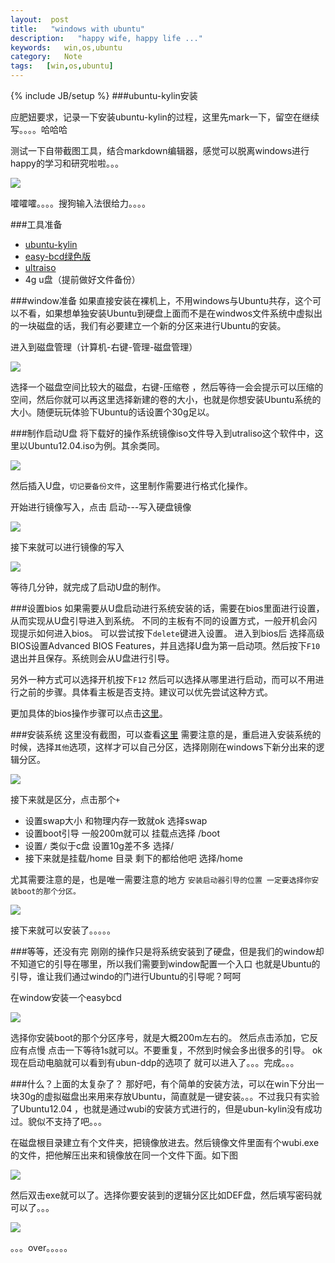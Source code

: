 ```yaml
---
layout:  post
title:   "windows with ubuntu"
description:   "happy wife, happy life ..."
keywords:   win,os,ubuntu
category:   Note
tags:   [win,os,ubuntu] 
---
```



{% include JB/setup %}
###ubuntu-kylin安装

应肥妞要求，记录一下安装ubuntu-kylin的过程，这里先mark一下，留空在继续写。。。。哈哈哈

测试一下自带截图工具，结合markdown编辑器，感觉可以脱离windows进行happy的学习和研究啦啦。。。


![](http://needpp.qiniudn.com/2014/12/28/0667297a-8e61-11e4-a385-f23c9156bf7b.png)



嚯嚯嚯。。。。搜狗输入法很给力。。。。

###工具准备
- [ubuntu-kylin ](http://pan.baidu.com/s/1c09zUt6)
- [easy-bcd绿色版](http://pan.baidu.com/s/1gdgT811)
- [ultraiso](http://pan.baidu.com/s/1c01YxGG)
- 4g u盘（提前做好文件备份）

###window准备
如果直接安装在裸机上，不用windows与Ubuntu共存，这个可以不看，如果想单独安装Ubuntu到硬盘上面而不是在windwos文件系统中虚拟出的一块磁盘的话，我们有必要建立一个新的分区来进行Ubuntu的安装。

进入到磁盘管理（计算机-右键-管理-磁盘管理）

![](http://needpp.qiniudn.com/2014/12/28/0fdbc9ac-8e61-11e4-a385-f23c9156bf7b.png)

选择一个磁盘空间比较大的磁盘，右键-压缩卷 ，然后等待一会会提示可以压缩的空间，然后你就可以再这里选择新建的卷的大小，也就是你想安装Ubuntu系统的大小。随便玩玩体验下Ubuntu的话设置个30g足以。

###制作启动U盘
将下载好的操作系统镜像iso文件导入到utraliso这个软件中，这里以Ubuntu12.04.iso为例。其余类同。

![](http://needpp.qiniudn.com/2014/12/28/1c782142-8e61-11e4-a385-f23c9156bf7b.png)


然后插入U盘，`切记要备份文件`，这里制作需要进行格式化操作。

开始进行镜像写入，点击 启动---写入硬盘镜像

![](http://needpp.qiniudn.com/2014/12/28/11b8d0da-8e61-11e4-a385-f23c9156bf7b.png)

接下来就可以进行镜像的写入


![](http://needpp.qiniudn.com/2014/12/28/158aadb4-8e61-11e4-a385-f23c9156bf7b.png)


等待几分钟，就完成了启动U盘的制作。

###设置bios
如果需要从U盘启动进行系统安装的话，需要在bios里面进行设置，从而实现从U盘引导进入到系统。
不同的主板有不同的设置方式，一般开机会闪现提示如何进入bios。
可以尝试按下`delete`键进入设置。
进入到bios后 选择高级BIOS设置Advanced BIOS Features，并且选择U盘为第一启动项。然后按下`F10` 退出并且保存。系统则会从U盘进行引导。

另外一种方式可以选择开机按下`F12` 然后可以选择从哪里进行启动，而可以不用进行之前的步骤。具体看主板是否支持。建议可以优先尝试这种方式。

更加具体的bios操作步骤可以点击[这里](http://jingyan.baidu.com/article/295430f10f4acb0c7e00501b.html)。



###安装系统
这里没有截图，可以查看[这里](http://jingyan.baidu.com/article/76a7e409bea83efc3b6e1507.html) 需要注意的是，重启进入安装系统的时候，选择`其他`选项，这样才可以自己分区，选择刚刚在windows下新分出来的逻辑分区。

![](http://needpp.qiniudn.com/2014/12/28/185d8a02-8e61-11e4-a385-f23c9156bf7b.png)

接下来就是区分，点击那个`+`
- 设置swap大小 和物理内存一致就ok    选择swap
- 设置boot引导 一般200m就可以 挂载点选择 /boot
- 设置`/` 类似于c盘 设置10g差不多    选择/
- 接下来就是挂载/home 目录 剩下的都给他吧   选择/home

尤其需要注意的是，也是唯一需要注意的地方
`安装启动器引导的位置 一定要选择你安装boot的那个分区。`

![](http://needpp.qiniudn.com/2014/12/28/122ecd1c-8e61-11e4-a385-f23c9156bf7b.png)


接下来就可以安装了。。。。。

###等等，还没有完
刚刚的操作只是将系统安装到了硬盘，但是我们的window却不知道它的引导在哪里，所以我们需要到window配置一个入口 也就是Ubuntu的引导，谁让我们通过windo的门进行Ubuntu的引导呢？呵呵

在window安装一个easybcd

![](http://needpp.qiniudn.com/2014/12/28/10fcc8a4-8e61-11e4-a385-f23c9156bf7b.png)

选择你安装boot的那个分区序号，就是大概200m左右的。
然后点击添加，它反应有点慢 点击一下等待1s就可以。不要重复，不然到时候会多出很多的引导。
ok现在启动电脑就可以看到有ubun-ddp的选项了  就可以进入了。。。完成。。。




###什么？上面的太复杂了？
那好吧，有个简单的安装方法，可以在win下分出一块30g的虚拟磁盘出来用来存放Ubuntu，简直就是一键安装。。。不过我只有实验了Ubuntu12.04 ，也就是通过wubi的安装方式进行的，但是ubun-kylin没有成功过。貌似不支持了吧。。。

在磁盘根目录建立有个文件夹，把镜像放进去。然后镜像文件里面有个wubi.exe 的文件，把他解压出来和镜像放在同一个文件下面。如下图

![](http://needpp.qiniudn.com/2014/12/28/130b94fe-8e61-11e4-a385-f23c9156bf7b.png)


然后双击exe就可以了。选择你要安装到的逻辑分区比如DEF盘，然后填写密码就可以了。。。

![](http://needpp.qiniudn.com/2014/12/28/150e85cc-8e61-11e4-a385-f23c9156bf7b.png)


。。。over。。。。。



